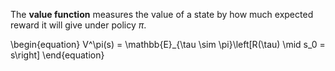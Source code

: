 The **value function** measures the value of a state by how much expected reward it will give under policy $\pi$.

\begin{equation}
V^\pi(s) = \mathbb{E}_{\tau \sim \pi}\left[R(\tau) \mid s_0 = s\right]
\end{equation}